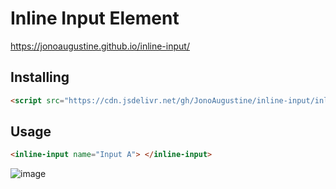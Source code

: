 # Inline Input Element

https://jonoaugustine.github.io/inline-input/

## Installing

```html
<script src="https://cdn.jsdelivr.net/gh/JonoAugustine/inline-input/inlineInputLabel.js"></script>
```

## Usage

```html
<inline-input name="Input A"> </inline-input>
```
 ![image](https://github.com/JonoAugustine/inline-input/assets/33637179/66c20ed3-d7dd-42a4-858c-44d29bec036e)
